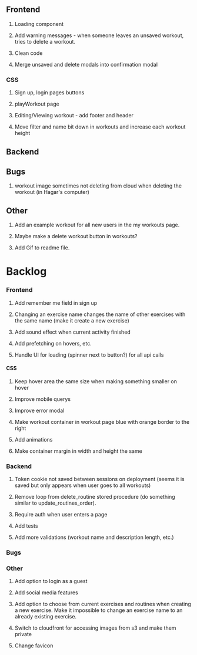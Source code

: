 ## Frontend

1. Loading component

2. Add warning messages - when someone leaves an unsaved workout, tries to delete a workout.

3. Clean code

4. Merge unsaved and delete modals into confirmation modal

### CSS

1. Sign up, login pages buttons

2. playWorkout page

3. Editing/Viewing workout - add footer and header

4. Move filter and name bit down in workouts and increase each workout height

## Backend

## Bugs

1. workout image sometimes not deleting from cloud when deleting the workout (in Hagar's computer)

## Other

1. Add an example workout for all new users in the my workouts page.

2. Maybe make a delete workout button in workouts?

3. Add Gif to readme file.

# Backlog

### Frontend

1. Add remember me field in sign up

2. Changing an exercise name changes the name of other exercises with the same name (make it create a new exercise)

3. Add sound effect when current activity finished

4. Add prefetching on hovers, etc.

5. Handle UI for loading (spinner next to button?) for all api calls

#### CSS

1. Keep hover area the same size when making something smaller on hover

2. Improve mobile querys

3. Improve error modal

4. Make workout container in workout page blue with orange border to the right

5. Add animations

6. Make container margin in width and height the same

### Backend

1. Token cookie not saved between sessions on deployment (seems it is saved but only appears when user goes to all workouts)

2. Remove loop from delete_routine stored procedure (do something similar to update_routines_order).

3. Require auth when user enters a page

4. Add tests

5. Add more validations (workout name and description length, etc.)

### Bugs

### Other

1. Add option to login as a guest

2. Add social media features

3. Add option to choose from current exercises and routines when creating a new exercise.
   Make it impossible to change an exercise name to an already existing exercise.

4. Switch to cloudfront for accessing images from s3 and make them private

5. Change favicon
